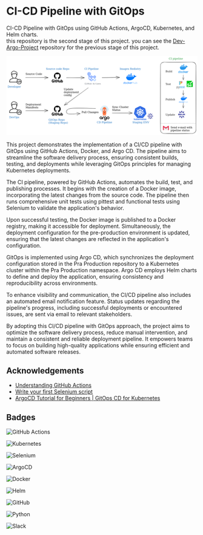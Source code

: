 # CI-CD Pipeline with GitOps 

CI-CD Pipeline with GitOps using GitHub Actions, ArgoCD, Kubernetes, and Helm charts.  
this repository is the second stage of this project. you can see the [Dev-Argo-Project](https://github.com/tomKatzav96/Dev-Argo-Project) repository for the previous stage of this project.


![Image](argo-project.png "Architecture of the project")


This project demonstrates the implementation of a CI/CD pipeline with GitOps using GitHub Actions, Docker, and Argo CD. The pipeline aims to streamline the software delivery process, ensuring consistent builds, testing, and deployments while leveraging GitOps principles for managing Kubernetes deployments.  

The CI pipeline, powered by GitHub Actions, automates the build, test, and publishing processes. It begins with the creation of a Docker image, incorporating the latest changes from the source code. The pipeline then runs comprehensive unit tests using pittest and functional tests using Selenium to validate the application's behavior.  

Upon successful testing, the Docker image is published to a Docker registry, making it accessible for deployment. Simultaneously, the deployment configuration for the pre-production environment is updated, ensuring that the latest changes are reflected in the application's configuration.  

GitOps is implemented using Argo CD, which synchronizes the deployment configuration stored in the Pra Production repository to a Kubernetes cluster within the Pra Production namespace. Argo CD employs Helm charts to define and deploy the application, ensuring consistency and reproducibility across environments.  

To enhance visibility and communication, the CI/CD pipeline also includes an automated email notification feature. Status updates regarding the pipeline's progress, including successful deployments or encountered issues, are sent via email to relevant stakeholders.  

By adopting this CI/CD pipeline with GitOps approach, the project aims to optimize the software delivery process, reduce manual intervention, and maintain a consistent and reliable deployment pipeline. It empowers teams to focus on building high-quality applications while ensuring efficient and automated software releases.  


## Acknowledgements

 - [Understanding GitHub Actions](https://docs.github.com/en/actions/learn-github-actions/understanding-github-actions)
 - [Write your first Selenium script](https://www.selenium.dev/documentation/webdriver/getting_started/first_script/)
 - [ArgoCD Tutorial for Beginners | GitOps CD for Kubernetes](https://www.youtube.com/watch?v=MeU5_k9ssrs&t=1861s)


## Badges

![GitHub Actions](https://img.shields.io/badge/github%20actions-%232671E5.svg?style=for-the-badge&logo=githubactions&logoColor=white)

![Kubernetes](https://img.shields.io/badge/kubernetes-%23326ce5.svg?style=for-the-badge&logo=kubernetes&logoColor=white)

![Selenium](https://img.shields.io/badge/-selenium-%43B02A?style=for-the-badge&logo=selenium&logoColor=white)

![ArgoCD](https://img.shields.io/badge/Argo%20CD-1e0b3e?style=for-the-badge&logo=argo&logoColor=#d16044)

![Docker](https://img.shields.io/badge/docker-%230db7ed.svg?style=for-the-badge&logo=docker&logoColor=white)

![Helm](https://img.shields.io/badge/Helm-0F1689?style=for-the-badge&logo=Helm&labelColor=0F1689)

![GitHub](https://img.shields.io/badge/github-%23121011.svg?style=for-the-badge&logo=github&logoColor=white)

![Python](https://img.shields.io/badge/python-3670A0?style=for-the-badge&logo=python&logoColor=ffdd54)

![Slack](https://img.shields.io/badge/Slack-4A154B?style=for-the-badge&logo=slack&logoColor=white)

